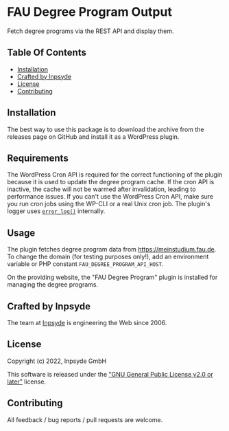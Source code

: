 # FAU Degree Program Output

Fetch degree programs via the REST API and display them.

## Table Of Contents

* [Installation](#installation)
* [Crafted by Inpsyde](#crafted-by-inpsyde)
* [License](#license)
* [Contributing](#contributing)

## Installation

The best way to use this package is to download the archive from the releases page on GitHub and
install it as a WordPress plugin.

## Requirements

The WordPress Cron API is required for the correct functioning of the plugin because it is used to
update the degree program cache. If the cron API is inactive, the cache will not be warmed after
invalidation, leading to performance issues.
If you can't use the WordPress Cron API, make sure you run cron jobs using the WP-CLI or a real Unix
cron job.
The plugin's logger uses [`error_log()`](https://www.php.net/manual/en/function.error-log.php) internally.

## Usage

The plugin fetches degree program data from https://meinstudium.fau.de. To change the domain
(for testing purposes only!), add an environment variable or PHP constant `FAU_DEGREE_PROGRAM_API_HOST`.

On the providing website, the "FAU Degree Program" plugin is installed for managing the degree programs.

## Crafted by Inpsyde

The team at [Inpsyde](https://inpsyde.com/) is engineering the Web since 2006.

## License

Copyright (c) 2022, Inpsyde GmbH

This software is released under the ["GNU General Public License v2.0 or later"](LICENSE) license.

## Contributing

All feedback / bug reports / pull requests are welcome.
